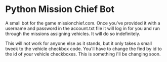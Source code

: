 # Python Mission Chief Bot

A small bot for the game missionchief.com. Once you've provided it with a username and password in the account.txt file it will log in for you and run through the missions assigning vehicles. It will do so indefinitely. 

This will not work for anyone else as it stands, but it only takes a small tweek to the vehicle checkbox code. You'll have to change the find by id to the id of your vehicle checkboxes. 
This is something i'll be changing soon. 